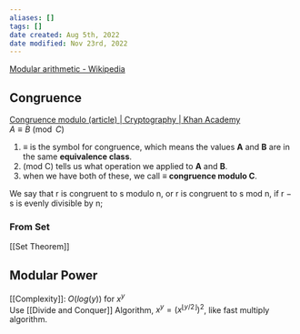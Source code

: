 ```yaml
---
aliases: []
tags: []
date created: Aug 5th, 2022
date modified: Nov 23rd, 2022
---
```

[Modular arithmetic - Wikipedia](https://en.wikipedia.org/wiki/Modular_arithmetic)

## Congruence
[Congruence modulo (article) | Cryptography | Khan Academy](https://www.khanacademy.org/computing/computer-science/cryptography/modarithmetic/a/congruence-modulo)  
$A \equiv B \pmod{C}$
1. $\equiv$ is the symbol for congruence, which means the values **A** and **B** are in the same **equivalence class**.
2. (mod C) tells us what operation we applied to **A** and **B**.
3. when we have both of these, we call $\equiv$ **congruence modulo C**.

We say that r is congruent to s modulo n, or r is congruent to s mod n, if r − s is evenly divisible by n;

### From Set
[[Set Theorem]]

## Modular Power
[[Complexity]]: $O(log(y))$ for $x^y$  
Use [[Divide and Conquer]] Algorithm, $x^{y}=(x^{\lfloor{y/2}\rfloor})^{2}$, like fast multiply algorithm.
